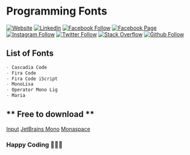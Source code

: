 # **Programming Fonts**

[![Website](https://img.shields.io/website?label=saminyasar%20🚀&name=hello&style=flat&url=https://saminyasar.netlify.app/)](https://saminyasar.netlify.app/)
[![LinkedIn](https://img.shields.io/badge/LinkedIn-Follow-brightgreen)](https://linkedin.com/in/saminyasar2004/)
[![Facebook Follow](https://img.shields.io/badge/Facebook-Follow-brightgreen)](https://www.facebook.com/saminyasar004/)
[![Facebook Page](https://img.shields.io/badge/Facebook-Page-brightgreen)](https://www.facebook.com/saminyasar04/)
[![Instagram Follow](https://img.shields.io/badge/Instagram-Follow-brightgreen)](https://instagram.com/saminyasar004/)
[![Twitter Follow](https://img.shields.io/badge/Twitter-Follow-brightgreen)](https://twitter.com/saminyasar004/)
[![Stack Overflow](https://img.shields.io/badge/Stack%20Overflow-Questions-brightgreen)](https://stackoverflow.com/users/14735945/samin-yasar)
[![Github Follow](https://img.shields.io/github/followers/saminyasar004?label=saminyasar004&style=social)](https://github.com/saminyasar004/)

## **List of Fonts**

```javascript
- Cascadia Code
- Fira Code
- Fira Code iScript
- MonoLisa
- Operator Mono Lig
- Maria
```

## ** Free to download ** ##
[Input](https://input.djr.com/)
[JetBrains Mono](https://www.jetbrains.com/lp/mono/)
[Monaspace](https://monaspace.githubnext.com/)

### Happy Coding 🚀👨‍💻

